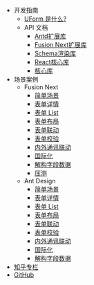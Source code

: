 - 开发指南
   - [UForm 是什么?](./README.md)
   - API 文档
     - [Antd扩展库](../packages/antd/README.zh-cn.md)
     - [Fusion Next扩展库](../packages/next/README.zh-cn.md)
     - [Schema渲染库](../packages/react-schema-renderer/README.zh-cn.md)
     - [React核心库](../packages/react/README.zh-cn.md)
     - [核心库](../packages/core/README.zh-cn.md)
- 场景案例
  - Fusion Next
     - [简单场景](./Examples/next/Sample.md)
     - [表单详情](./Examples/next/Detail.md)
     - [表单 List](./Examples/next/List.md)
     - [表单布局](./Examples/next/Layout.md)
     - [表单联动](./Examples/next/Relations.md)
     - [表单校验](./Examples/next/Validation.md)
     - [内外通讯联动](./Examples/next/Actions.md)
     - [国际化](./Examples/next/International.md)
     - [解构字段数据](./Examples/next/Deconstruction.md)
     - [压测](./Examples/next/Pressure.md)
  - Ant Design
     - [简单场景](./Examples/antd/Sample.md)
     - [表单详情](./Examples/antd/Detail.md)
     - [表单 List](./Examples/antd/List.md)
     - [表单布局](./Examples/antd/Layout.md)
     - [表单联动](./Examples/antd/Relations.md)
     - [表单校验](./Examples/antd/Validation.md)
     - [内外通讯联动](./Examples/antd/Actions.md)
     - [国际化](./Examples/antd/International.md)
     - [解构字段数据](./Examples/next/Deconstruction.md)
- [知乎专栏](https://zhuanlan.zhihu.com/uform)
- [GitHub](https://github.com/alibaba/uform)
<!--- [PlayGround DEMO](../packages/builder/src/demo/index-1-x.js)-->
